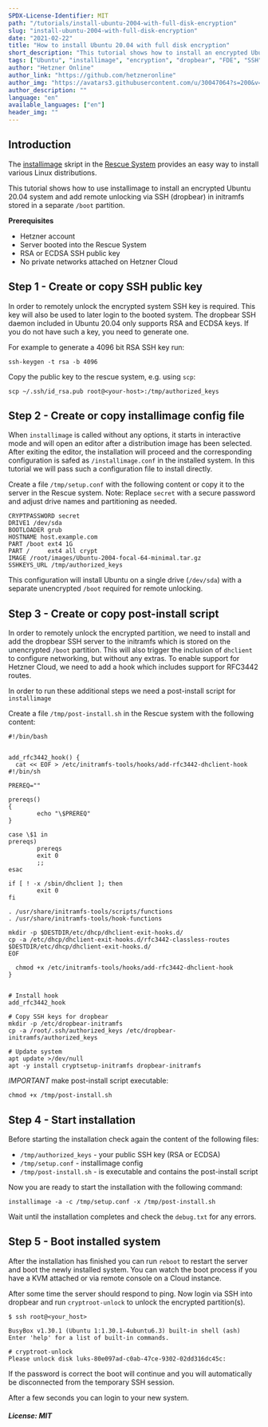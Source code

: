 ```yaml
---
SPDX-License-Identifier: MIT
path: "/tutorials/install-ubuntu-2004-with-full-disk-encryption"
slug: "install-ubuntu-2004-with-full-disk-encryption"
date: "2021-02-22"
title: "How to install Ubuntu 20.04 with full disk encryption"
short_description: "This tutorial shows how to install an encrypted Ubuntu 20.04 via installimage and remote unlock with SSH."
tags: ["Ubuntu", "installimage", "encryption", "dropbear", "FDE", "SSH", "initramfs"]
author: "Hetzner Online"
author_link: "https://github.com/hetzneronline"
author_img: "https://avatars3.githubusercontent.com/u/30047064?s=200&v=4"
author_description: ""
language: "en"
available_languages: ["en"]
header_img: ""
---
```


## Introduction

The [installimage](https://docs.hetzner.com/robot/dedicated-server/operating-systems/installimage)
skript in the [Rescue System](https://docs.hetzner.com/robot/dedicated-server/troubleshooting/hetzner-rescue-system)
provides an easy way to install various Linux distributions.

This tutorial shows how to use installimage to install an encrypted Ubuntu
20.04 system and add remote unlocking via SSH (dropbear) in initramfs stored in
a separate `/boot` partition.


**Prerequisites**

* Hetzner account
* Server booted into the Rescue System
* RSA or ECDSA SSH public key
* No private networks attached on Hetzner Cloud

## Step 1 - Create or copy SSH public key

In order to remotely unlock the encrypted system SSH key is required. This key
will also be used to later login to the booted system. The dropbear SSH daemon included in Ubuntu 20.04
only supports RSA and ECDSA keys. If you do not have such a key, you need to generate one.

For example to generate a 4096 bit RSA SSH key run:
```
ssh-keygen -t rsa -b 4096
```
Copy the public key to the rescue system, e.g. using `scp`:
```
scp ~/.ssh/id_rsa.pub root@<your-host>:/tmp/authorized_keys
```

## Step 2 - Create or copy installimage config file

When `installimage` is called without any options, it starts in interactive mode and will open an editor
after a distribution image has been selected. After exiting the editor, the installation will proceed and
the corresponding configuration is safed as `/installimage.conf` in the installed system.
In this tutorial we will pass such a configuration file to install directly.

Create a file `/tmp/setup.conf` with the following content or copy it to the server in the Rescue system.
Note: Replace `secret` with a secure password and adjust drive names and partitioning as needed.
```
CRYPTPASSWORD secret
DRIVE1 /dev/sda
BOOTLOADER grub
HOSTNAME host.example.com
PART /boot ext4 1G
PART /     ext4 all crypt
IMAGE /root/images/Ubuntu-2004-focal-64-minimal.tar.gz
SSHKEYS_URL /tmp/authorized_keys
```

This configuration will install Ubuntu on a single drive (`/dev/sda`) with a separate unencrypted `/boot` required
for remote unlocking.


## Step 3 - Create or copy post-install script

In order to remotely unlock the encrypted partition, we need to install and add the dropbear SSH server to the initramfs
which is stored on the unencrypted `/boot` partition.
This will also trigger the inclusion of `dhclient` to configure networking, but without any extras.
To enable support for Hetzner Cloud, we need to add a hook which includes support for RFC3442 routes.

In order to run these additional steps we need a post-install script for `installimage`

Create a file `/tmp/post-install.sh` in the Rescue system with the following content:
```
#!/bin/bash


add_rfc3442_hook() {
  cat << EOF > /etc/initramfs-tools/hooks/add-rfc3442-dhclient-hook
#!/bin/sh

PREREQ=""

prereqs()
{
        echo "\$PREREQ"
}

case \$1 in
prereqs)
        prereqs
        exit 0
        ;;
esac

if [ ! -x /sbin/dhclient ]; then
        exit 0
fi

. /usr/share/initramfs-tools/scripts/functions
. /usr/share/initramfs-tools/hook-functions

mkdir -p $DESTDIR/etc/dhcp/dhclient-exit-hooks.d/
cp -a /etc/dhcp/dhclient-exit-hooks.d/rfc3442-classless-routes $DESTDIR/etc/dhcp/dhclient-exit-hooks.d/
EOF

  chmod +x /etc/initramfs-tools/hooks/add-rfc3442-dhclient-hook
}


# Install hook
add_rfc3442_hook

# Copy SSH keys for dropbear
mkdir -p /etc/dropbear-initramfs
cp -a /root/.ssh/authorized_keys /etc/dropbear-initramfs/authorized_keys

# Update system
apt update >/dev/null
apt -y install cryptsetup-initramfs dropbear-initramfs

```

_IMPORTANT_ make post-install script executable:
```
chmod +x /tmp/post-install.sh
```


## Step 4 - Start installation

Before starting the installation check again the content of the following files:

* `/tmp/authorized_keys` - your public SSH key (RSA or ECDSA)
* `/tmp/setup.conf` - installimage config
* `/tmp/post-install.sh` - is executable and contains the post-install script

Now you are ready to start the installation with the following command:

```
installimage -a -c /tmp/setup.conf -x /tmp/post-install.sh
```

Wait until the installation completes and check the `debug.txt` for any errors.

## Step 5 - Boot installed system

After the installation has finished you can run `reboot` to restart the server
and boot the newly installed system. You can watch the boot process if you have
a KVM attached or via remote console on a Cloud instance.

After some time the server should respond to ping. Now login via SSH into dropbear and run
`cryptroot-unlock` to unlock the encrypted partition(s).

```
$ ssh root@<your_host>

BusyBox v1.30.1 (Ubuntu 1:1.30.1-4ubuntu6.3) built-in shell (ash)
Enter 'help' for a list of built-in commands.

# cryptroot-unlock 
Please unlock disk luks-80e097ad-c0ab-47ce-9302-02dd316dc45c:
```

If the password is correct the boot will continue and you will automatically be disconnected from the temporary SSH session.

After a few seconds you can login to your new system.



##### License: MIT

